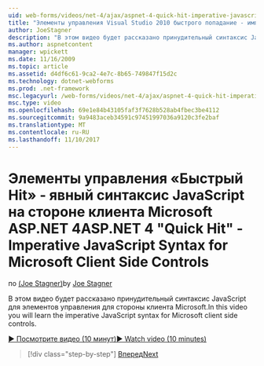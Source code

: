 ```yaml
---
uid: web-forms/videos/net-4/ajax/aspnet-4-quick-hit-imperative-javascript-syntax-for-microsoft-client-side-controls
title: "Элементы управления Visual Studio 2010 быстрого попадание - императивного синтаксис JavaScript на стороне клиента Microsoft | Документы Microsoft"
author: JoeStagner
description: "В этом видео будет рассказано принудительный синтаксис JavaScript для элементов управления для стороны клиента Microsoft."
ms.author: aspnetcontent
manager: wpickett
ms.date: 11/16/2009
ms.topic: article
ms.assetid: d4df6c61-9ca2-4e7c-8b65-749847f15d2c
ms.technology: dotnet-webforms
ms.prod: .net-framework
msc.legacyurl: /web-forms/videos/net-4/ajax/aspnet-4-quick-hit-imperative-javascript-syntax-for-microsoft-client-side-controls
msc.type: video
ms.openlocfilehash: 69e1e84b43105faf3f7628b528ab4fbec3be4112
ms.sourcegitcommit: 9a9483aceb34591c97451997036a9120c3fe2baf
ms.translationtype: MT
ms.contentlocale: ru-RU
ms.lasthandoff: 11/10/2017
---
```

<a name="aspnet-4-quick-hit---imperative-javascript-syntax-for-microsoft-client-side-controls"></a><span data-ttu-id="26c12-103">Элементы управления «Быстрый Hit» - явный синтаксис JavaScript на стороне клиента Microsoft ASP.NET 4</span><span class="sxs-lookup"><span data-stu-id="26c12-103">ASP.NET 4 "Quick Hit" - Imperative JavaScript Syntax for Microsoft Client Side Controls</span></span>
====================
<span data-ttu-id="26c12-104">по [(Joe Stagner)](https://github.com/JoeStagner)</span><span class="sxs-lookup"><span data-stu-id="26c12-104">by [Joe Stagner](https://github.com/JoeStagner)</span></span>

<span data-ttu-id="26c12-105">В этом видео будет рассказано принудительный синтаксис JavaScript для элементов управления для стороны клиента Microsoft.</span><span class="sxs-lookup"><span data-stu-id="26c12-105">In this video you will learn the imperative JavaScript syntax for Microsoft client side controls.</span></span> 

[<span data-ttu-id="26c12-106">&#9654; Посмотрите видео (10 минут)</span><span class="sxs-lookup"><span data-stu-id="26c12-106">&#9654; Watch video (10 minutes)</span></span>](https://channel9.msdn.com/Blogs/ASP-NET-Site-Videos/aspnet-4-quick-hit-imperative-javascript-syntax-for-microsoft-client-side-controls)

>[!div class="step-by-step"]
[<span data-ttu-id="26c12-107">Вперед</span><span class="sxs-lookup"><span data-stu-id="26c12-107">Next</span></span>](aspnet-4-quick-hit-the-scriptloader.md)
